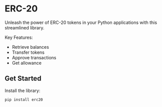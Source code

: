 # ERC-20
Unleash the power of ERC-20 tokens in your Python applications with this streamlined
library.

Key Features:
- Retrieve balances
- Transfer tokens
- Approve transactions
- Get allowance

## Get Started
Install the library:
```shell
pip install erc20
```

